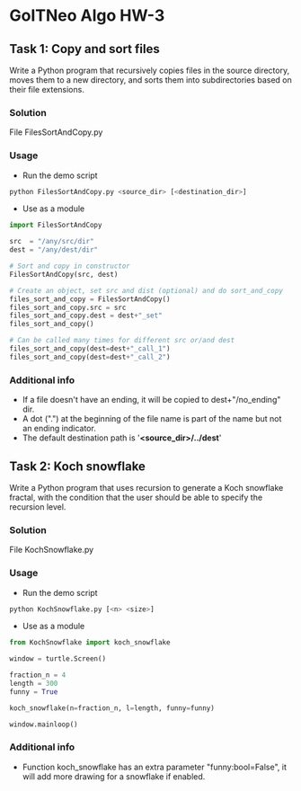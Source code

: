# GoITNeo Algo HW-3

## Task 1: Copy and sort files
Write a Python program that recursively copies files in the source directory, moves them to a new directory, and sorts them into subdirectories based on their file extensions.

### Solution
File FilesSortAndCopy.py

### Usage

 - Run the demo script
``` python
python FilesSortAndCopy.py <source_dir> [<destination_dir>]
```

 - Use as a module
```python
import FilesSortAndCopy

src  = "/any/src/dir"
dest = "/any/dest/dir"

# Sort and copy in constructor
FilesSortAndCopy(src, dest)

# Create an object, set src and dist (optional) and do sort_and_copy
files_sort_and_copy = FilesSortAndCopy()
files_sort_and_copy.src = src
files_sort_and_copy.dest = dest+"_set"
files_sort_and_copy()

# Can be called many times for different src or/and dest
files_sort_and_copy(dest=dest+"_call_1")
files_sort_and_copy(dest=dest+"_call_2")
```

### Additional info
 - If a file doesn't have an ending, it will be copied to dest+"/no_ending" dir.
 - A dot (".") at the beginning of the file name is part of the name but not an ending indicator.
 - The default destination path is '**<source_dir>/../dest**'


## Task 2: Koch snowflake
Write a Python program that uses recursion to generate a Koch snowflake fractal, with the condition that the user should be able to specify the recursion level.

### Solution
File KochSnowflake.py

### Usage
 - Run the demo script
```python
python KochSnowflake.py [<n> <size>]
```
 - Use as a module
```python
from KochSnowflake import koch_snowflake

window = turtle.Screen()

fraction_n = 4
length = 300
funny = True

koch_snowflake(n=fraction_n, l=length, funny=funny)

window.mainloop()
```
### Additional info
 - Function koch_snowflake has an extra parameter "funny:bool=False", it will add more drawing for a snowflake if enabled.
